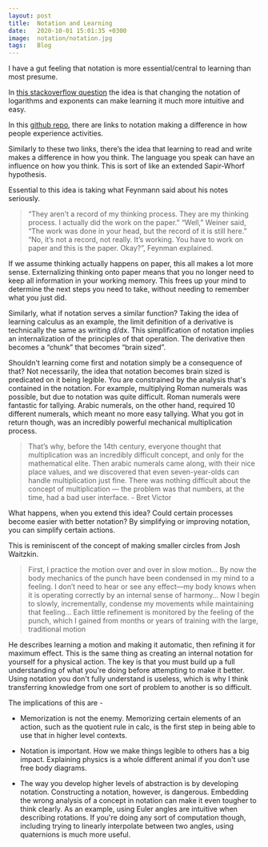 ```yaml
---
layout: post
title:  Notation and Learning
date:   2020-10-01 15:01:35 +0300
image:  notation/notation.jpg
tags:   Blog
---
```


I have a gut feeling that notation is more essential/central to learning than most presume.

In [this stackoverflow question](https://math.stackexchange.com/a/165225) the idea is that changing the notation of logarithms and exponents can make learning it much more intuitive and easy.

In this [github repo](https://github.com/hypotext/notation), there are links to notation making a difference in how people experience activities. 

Similarly to these two links, there’s the idea that learning to read and write makes a difference in how you think. The language you speak can have an influence on how you think. This is sort of like an extended Sapir-Whorf hypothesis.

Essential to this idea is taking what Feynmann said about his notes seriously. 

> “They aren’t a record of my thinking process. They are my thinking process. I actually did the work on the paper.”
> “Well,” Weiner said, “The work was done in your head, but the record of it is still here.”
> “No, it’s not a record, not really. It’s working. You have to work on paper and this is the paper. Okay?”, Feynman explained.

If we assume thinking actually happens on paper, this all makes a lot more sense. Externalizing thinking onto paper means that you no longer need to keep all information in your working memory. This frees up your mind to determine the next steps you need to take, without needing to remember what you just did.

Similarly, what if notation serves a similar function? Taking the idea of learning calculus as an example, the limit definition of a derivative is technically the same as writing d/dx. This simplification of notation implies an internalization of the principles of that operation. The derivative then becomes a “chunk” that becomes “brain sized”.

Shouldn't learning come first and notation simply be a consequence of that? Not necessarily, the idea that notation becomes brain sized is predicated on it being legible. You are constrained by the analysis that's contained in the notation. For example, multiplying Roman numerals was possible, but due to notation was quite difficult. Roman numerals were fantastic for tallying. Arabic numerals, on the other hand, required 10 different numerals, which meant no more easy tallying. What you got in return though, was an incredibly powerful mechanical multiplication process.

> That’s why, before the 14th century, everyone thought that multiplication was an incredibly difficult concept, and only for the mathematical elite. Then arabic numerals came along, with their nice place values, and we discovered that even seven-year-olds can handle multiplication just fine. There was nothing difficult about the concept of multiplication — the problem was that numbers, at the time, had a bad user interface. - Bret Victor

What happens, when you extend this idea? Could certain processes become easier with better notation? By simplifying or improving notation, you can simplify certain actions.

This is reminiscent of the concept of making smaller circles from Josh Waitzkin. 

>First, I practice the motion over and over in slow motion… By now the body mechanics of the punch have been condensed in my mind to a feeling. I don’t need to hear or see any effect—my body knows when it is operating correctly by an internal sense of harmony… Now I begin to slowly, incrementally, condense my movements while maintaining that feeling… Each little refinement is monitored by the feeling of the punch, which I gained from months or years of training with the large, traditional motion

He describes learning a motion and making it automatic, then refining it for maximum effect. This is the same thing as creating an internal notation for yourself for a physical action. The key is that you must build up a full understanding of what you're doing before attempting to make it better. Using notation you don't fully understand is useless, which is why I think transferring knowledge from one sort of problem to another is so difficult.

The implications of this are - 

* Memorization is not the enemy. Memorizing certain elements of an action, such as the quotient rule in calc, is the first step in being able to use that in higher level contexts.

* Notation is important. How we make things legible to others has a big impact. Explaining physics is a whole different animal if you don't use free body diagrams.

* The way you develop higher levels of abstraction is by developing notation. Constructing a notation, however, is dangerous. Embedding the wrong analysis of a concept in notation can make it even tougher to think clearly. As an example, using Euler angles are intuitive when describing rotations. If you're doing any sort of computation though, including trying to linearly interpolate between two angles, using quaternions is much more useful.
